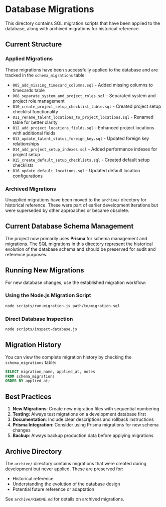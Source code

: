 # Database Migrations

This directory contains SQL migration scripts that have been applied to the database, along with archived migrations for historical reference.

## Current Structure

### Applied Migrations
These migrations have been successfully applied to the database and are tracked in the `schema_migrations` table:

- `005_add_missing_timecard_columns.sql` - Added missing columns to timecards table
- `008_separate_system_and_project_roles.sql` - Separated system and project role management
- `010_create_project_setup_checklist_table.sql` - Created project setup checklist functionality
- `011_rename_talent_locations_to_project_locations.sql` - Renamed table for better clarity
- `012_add_project_locations_fields.sql` - Enhanced project locations with additional fields
- `013_update_talent_status_foreign_key.sql` - Updated foreign key relationships
- `014_add_project_setup_indexes.sql` - Added performance indexes for project setup
- `015_create_default_setup_checklists.sql` - Created default setup checklists
- `016_update_default_locations.sql` - Updated default location configurations

### Archived Migrations
Unapplied migrations have been moved to the `archive/` directory for historical reference. These were part of earlier development iterations but were superseded by other approaches or became obsolete.

## Current Database Schema Management

The project now primarily uses **Prisma** for schema management and migrations. The SQL migrations in this directory represent the historical evolution of the database schema and should be preserved for audit and reference purposes.

## Running New Migrations

For new database changes, use the established migration workflow:

### Using the Node.js Migration Script
```bash
node scripts/run-migration.js path/to/migration.sql
```

### Direct Database Inspection
```bash
node scripts/inspect-database.js
```

## Migration History

You can view the complete migration history by checking the `schema_migrations` table:

```sql
SELECT migration_name, applied_at, notes 
FROM schema_migrations 
ORDER BY applied_at;
```

## Best Practices

1. **New Migrations**: Create new migration files with sequential numbering
2. **Testing**: Always test migrations on a development database first
3. **Documentation**: Include clear descriptions and rollback instructions
4. **Prisma Integration**: Consider using Prisma migrations for new schema changes
5. **Backup**: Always backup production data before applying migrations

## Archive Directory

The `archive/` directory contains migrations that were created during development but never applied. These are preserved for:
- Historical reference
- Understanding the evolution of the database design
- Potential future reference or adaptation

See `archive/README.md` for details on archived migrations.